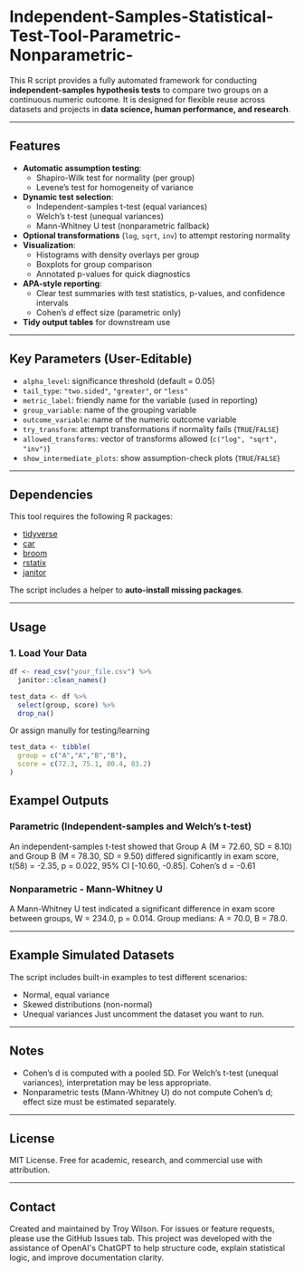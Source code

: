 # Independent-Samples-Statistical-Test-Tool-Parametric-Nonparametric-
This R script provides a fully automated framework for conducting **independent-samples hypothesis tests** to compare two groups on a continuous numeric outcome. It is designed for flexible reuse across datasets and projects in **data science, human performance, and research**.

---

## Features

- **Automatic assumption testing**:
  - Shapiro-Wilk test for normality (per group)
  - Levene’s test for homogeneity of variance
- **Dynamic test selection**:
  - Independent-samples t-test (equal variances)
  - Welch’s t-test (unequal variances)
  - Mann-Whitney U test (nonparametric fallback)
- **Optional transformations** (`log`, `sqrt`, `inv`) to attempt restoring normality
- **Visualization**:
  - Histograms with density overlays per group
  - Boxplots for group comparison
  - Annotated p-values for quick diagnostics
- **APA-style reporting**:
  - Clear test summaries with test statistics, p-values, and confidence intervals
  - Cohen’s *d* effect size (parametric only)
- **Tidy output tables** for downstream use

---

## Key Parameters (User-Editable)

- `alpha_level`: significance threshold (default = 0.05)  
- `tail_type`: `"two.sided"`, `"greater"`, or `"less"`  
- `metric_label`: friendly name for the variable (used in reporting)  
- `group_variable`: name of the grouping variable  
- `outcome_variable`: name of the numeric outcome variable  
- `try_transform`: attempt transformations if normality fails (`TRUE`/`FALSE`)  
- `allowed_transforms`: vector of transforms allowed (`c("log", "sqrt", "inv")`)  
- `show_intermediate_plots`: show assumption-check plots (`TRUE`/`FALSE`)  

---

## Dependencies

This tool requires the following R packages:

- [tidyverse](https://www.tidyverse.org/)  
- [car](https://cran.r-project.org/package=car)  
- [broom](https://cran.r-project.org/package=broom)  
- [rstatix](https://cran.r-project.org/package=rstatix)  
- [janitor](https://cran.r-project.org/package=janitor)  

The script includes a helper to **auto-install missing packages**.

---

## Usage

### 1. Load Your Data
```r
df <- read_csv("your_file.csv") %>%
  janitor::clean_names()

test_data <- df %>%
  select(group, score) %>%
  drop_na()
```
Or assign manully for testing/learning
```r
test_data <- tibble(
  group = c("A","A","B","B"),
  score = c(72.3, 75.1, 80.4, 83.2)
)
```

## Exampel Outputs
### Parametric (Independent-samples and Welch’s t-test)
An independent-samples t-test showed that Group A (M = 72.60, SD = 8.10) 
and Group B (M = 78.30, SD = 9.50) differed significantly in exam score, 
t(58) = -2.35, p = 0.022, 95% CI [-10.60, -0.85]. Cohen’s d = -0.61

### Nonparametric - Mann-Whitney U
A Mann-Whitney U test indicated a significant difference in exam score 
between groups, W = 234.0, p = 0.014. Group medians: A = 70.0, B = 78.0.

---

## Example Simulated Datasets
The script includes built-in examples to test different scenarios:
- Normal, equal variance
- Skewed distributions (non-normal)
- Unequal variances
Just uncomment the dataset you want to run.

---

## Notes
- Cohen’s d is computed with a pooled SD. For Welch’s t-test (unequal variances), interpretation may be less appropriate.
- Nonparametric tests (Mann-Whitney U) do not compute Cohen’s d; effect size must be estimated separately.

---

## License
MIT License. Free for academic, research, and commercial use with attribution.

---
## Contact
Created and maintained by Troy Wilson. For issues or feature requests, please use the GitHub Issues tab. This project was developed with the assistance of OpenAI's ChatGPT to help structure code, explain statistical logic, and improve documentation clarity.
